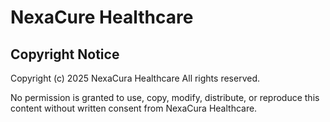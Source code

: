 # NexaCure Healthcare

## Copyright Notice
Copyright (c) 2025 NexaCura Healthcare
All rights reserved. 

No permission is granted to use, copy, modify, distribute, or reproduce this content without written consent from NexaCura Healthcare.
